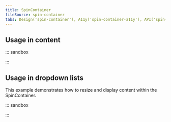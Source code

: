```yaml
---
title: SpinContainer
fileSource: spin-container
tabs: Design('spin-container'), A11y('spin-container-a11y'), API('spin-container-api'), Example('spin-container-code'), Changelog('spin-container-changelog')
---
```


## Usage in content

::: sandbox

<script lang="tsx">
  export Demo from './examples/usage_in_content.tsx';
</script>

:::

## Usage in dropdown lists

This example demonstrates how to resize and display content within the SpinContainer.

::: sandbox

<script lang="tsx">
  export Demo from './examples/usage_in_dropdown_lists.tsx';
</script>

:::

